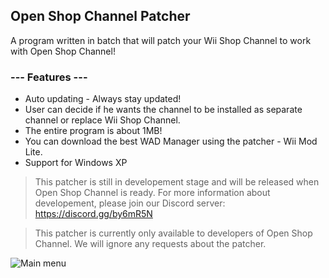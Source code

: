 ## Open Shop Channel Patcher

A program written in batch that will patch your Wii Shop Channel to work with Open Shop Channel!

### --- Features ---
* Auto updating - Always stay updated!
* User can decide if he wants the channel to be installed as separate channel or replace Wii Shop Channel.
* The entire program is about 1MB!
* You can download the best WAD Manager using the patcher - Wii Mod Lite.
* Support for Windows XP

>This patcher is still in developement stage and will be released when Open Shop Channel is ready. For more information about developement, please join our Discord server: https://discord.gg/by6mR5N

>This patcher is currently only available to developers of Open Shop Channel. We will ignore any requests about the patcher.

![Main menu](https://i.imgur.com/jeUspVwl.png)
